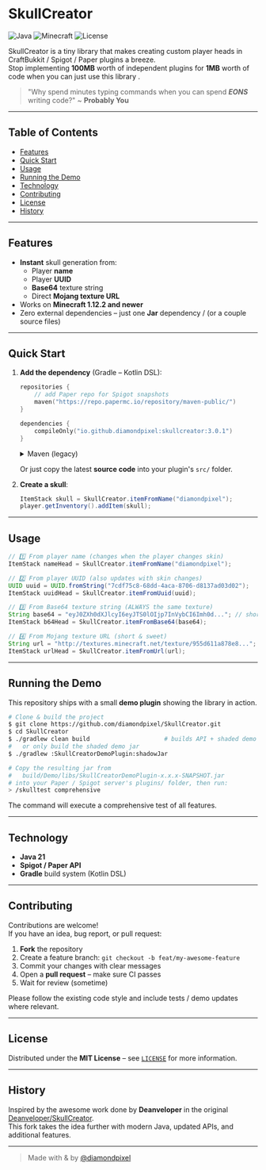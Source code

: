# SkullCreator

![Java](https://img.shields.io/badge/language-Java%2021-orange)
![Minecraft](https://img.shields.io/badge/MC-1.12%2B-green)
![License](https://img.shields.io/github/license/diamondpixel/SkullCreator)

SkullCreator is a tiny library that makes creating custom player heads in CraftBukkit / Spigot / Paper plugins a breeze.  
Stop implementing **100MB** worth of independent plugins for **1MB** worth of code when you can just use this library .

> "Why spend minutes typing commands when you can spend _**EONS**_ writing code?" ~ **Probably You**

---

## Table of Contents
- [Features](#-features)
- [Quick Start](#-quick-start)
- [Usage](#-usage)
- [Running the Demo](#-running-the-demo)
- [Technology](#-technology)
- [Contributing](#-contributing)
- [License](#-license)
- [History](#-history)

---

## Features
- **Instant** skull generation from:
  - Player **name**
  - Player **UUID**
  - **Base64** texture string
  - Direct **Mojang texture URL**
- Works on **Minecraft 1.12.2 and newer**
- Zero external dependencies – just one **Jar** dependency / (or a couple source files)

---

## Quick Start
1. **Add the dependency** (Gradle – Kotlin DSL):

   ```kotlin
   repositories {
       // add Paper repo for Spigot snapshots
       maven("https://repo.papermc.io/repository/maven-public/")
   }

   dependencies {
       compileOnly("io.github.diamondpixel:skullcreator:3.0.1")
   }
   ```

   <details>
   <summary>Maven (legacy)</summary>

   ```xml
   <dependency>
       <groupId>io.github.diamondpixel</groupId>
       <artifactId>skullcreator</artifactId>
       <version>3.0.1</version>
       <scope>compile</scope>
   </dependency>
   ```
   </details>

   Or just copy the latest **source code** into your plugin's `src/` folder.

2. **Create a skull**:

   ```java
   ItemStack skull = SkullCreator.itemFromName("diamondpixel");
   player.getInventory().addItem(skull);
   ```

---

## Usage
```java
// 1️⃣ From player name (changes when the player changes skin)
ItemStack nameHead = SkullCreator.itemFromName("diamondpixel");

// 2️⃣ From player UUID (also updates with skin changes)
UUID uuid = UUID.fromString("7cdf75c8-68dd-4aca-8706-d8137ad03d02");
ItemStack uuidHead = SkullCreator.itemFromUuid(uuid);

// 3️⃣ From Base64 texture string (ALWAYS the same texture)
String base64 = "eyJ0ZXh0dXJlcyI6eyJTS0lOIjp7InVybCI6Imh0d..."; // shortened
ItemStack b64Head = SkullCreator.itemFromBase64(base64);

// 4️⃣ From Mojang texture URL (short & sweet)
String url = "http://textures.minecraft.net/texture/955d611a878e8...";
ItemStack urlHead = SkullCreator.itemFromUrl(url);
```

---

## Running the Demo
This repository ships with a small **demo plugin** showing the library in action.

```bash
# Clone & build the project
$ git clone https://github.com/diamondpixel/SkullCreator.git
$ cd SkullCreator
$ ./gradlew clean build                     # builds API + shaded demo jar
#   or only build the shaded demo jar
$ ./gradlew :SkullCreatorDemoPlugin:shadowJar

# Copy the resulting jar from
#   build/Demo/libs/SkullCreatorDemoPlugin-x.x.x-SNAPSHOT.jar
# into your Paper / Spigot server's plugins/ folder, then run:
> /skulltest comprehensive
```
The command will execute a comprehensive test of all features.


---

## Technology
- **Java 21**
- **Spigot / Paper API**
- **Gradle** build system (Kotlin DSL)

---

## Contributing
Contributions are welcome!  
If you have an idea, bug report, or pull request:
1. **Fork** the repository
2. Create a feature branch: `git checkout -b feat/my-awesome-feature`
3. Commit your changes with clear messages
4. Open a **pull request** – make sure CI passes
5. Wait for review (sometime)

Please follow the existing code style and include tests / demo updates where relevant.

---

## License
Distributed under the **MIT License** – see [`LICENSE`](LICENSE) for more information.

---

## History
Inspired by the awesome work done by **Deanveloper** in the original
[Deanveloper/SkullCreator](https://github.com/Deanveloper/SkullCreator).  
This fork takes the idea further with modern Java, updated APIs, and additional
features.

---

> Made with  &  by [@diamondpixel](https://github.com/diamondpixel)